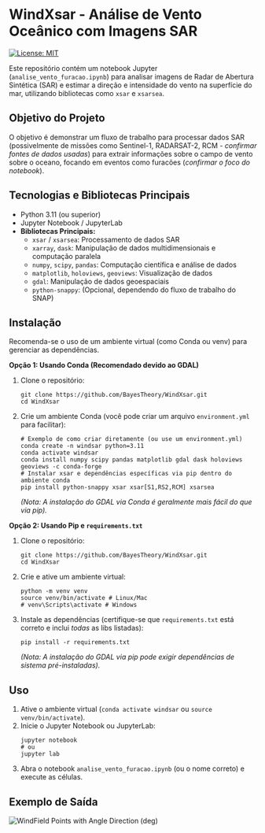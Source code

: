 # WindXsar - Análise de Vento Oceânico com Imagens SAR

[![License: MIT](https://img.shields.io/badge/License-MIT-blue.svg)](https://opensource.org/licenses/MIT) <!-- Exemplo: Adicione um badge de licença -->

Este repositório contém um notebook Jupyter (`analise_vento_furacao.ipynb`) para analisar imagens de Radar de Abertura Sintética (SAR) e estimar a direção e intensidade do vento na superfície do mar, utilizando bibliotecas como `xsar` e `xsarsea`.

## Objetivo do Projeto

O objetivo é demonstrar um fluxo de trabalho para processar dados SAR (possivelmente de missões como Sentinel-1, RADARSAT-2, RCM - *confirmar fontes de dados usadas*) para extrair informações sobre o campo de vento sobre o oceano, focando em eventos como furacões (*confirmar o foco do notebook*).

## Tecnologias e Bibliotecas Principais

*   Python 3.11 (ou superior)
*   Jupyter Notebook / JupyterLab
*   **Bibliotecas Principais:**
    *   `xsar` / `xsarsea`: Processamento de dados SAR
    *   `xarray`, `dask`: Manipulação de dados multidimensionais e computação paralela
    *   `numpy`, `scipy`, `pandas`: Computação científica e análise de dados
    *   `matplotlib`, `holoviews`, `geoviews`: Visualização de dados
    *   `gdal`: Manipulação de dados geoespaciais
    *   `python-snappy`: (Opcional, dependendo do fluxo de trabalho do SNAP)

## Instalação

Recomenda-se o uso de um ambiente virtual (como Conda ou venv) para gerenciar as dependências.

**Opção 1: Usando Conda (Recomendado devido ao GDAL)**

1.  Clone o repositório:
    ```
    git clone https://github.com/BayesTheory/WindXsar.git
    cd WindXsar
    ```
2.  Crie um ambiente Conda (você pode criar um arquivo `environment.yml` para facilitar):
    ```
    # Exemplo de como criar diretamente (ou use um environment.yml)
    conda create -n windsar python=3.11
    conda activate windsar
    conda install numpy scipy pandas matplotlib gdal dask holoviews geoviews -c conda-forge
    # Instalar xsar e dependências específicas via pip dentro do ambiente conda
    pip install python-snappy xsar xsar[S1,RS2,RCM] xsarsea
    ```
    *(Nota: A instalação do GDAL via Conda é geralmente mais fácil do que via pip).*

**Opção 2: Usando Pip e `requirements.txt`**

1.  Clone o repositório:
    ```
    git clone https://github.com/BayesTheory/WindXsar.git
    cd WindXsar
    ```
2.  Crie e ative um ambiente virtual:
    ```
    python -m venv venv
    source venv/bin/activate # Linux/Mac
    # venv\Scripts\activate # Windows
    ```
3.  Instale as dependências (certifique-se que `requirements.txt` está correto e inclui *todas* as libs listadas):
    ```
    pip install -r requirements.txt
    ```
    *(Nota: A instalação do GDAL via pip pode exigir dependências de sistema pré-instaladas).*

## Uso

1.  Ative o ambiente virtual (`conda activate windsar` ou `source venv/bin/activate`).
2.  Inicie o Jupyter Notebook ou JupyterLab:
    ```
    jupyter notebook
    # ou
    jupyter lab
    ```
3.  Abra o notebook `analise_vento_furacao.ipynb` (ou o nome correto) e execute as células.

## Exemplo de Saída

![WindField Points with Angle Direction (deg)](https://github.com/BayesTheory/xsar/assets/47011842/026fc43f-1ea9-4f85-b3bc-49345d25803d)



